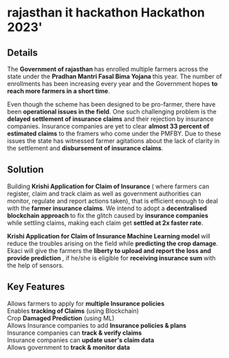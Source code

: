 

# rajasthan it hackathon Hackathon 2023'

## Details
The <b>Government of rajasthan </b>has enrolled multiple farmers across the state under the <b>Pradhan Mantri Fasal Bima Yojana </b> this year. The number of enrollments has been increasing every year and the Government hopes <b>to reach more farmers in a short time</b>. 

Even though the scheme has been designed to be pro-farmer, there have been <b>operational issues in the field</b>. One such challenging problem is the <b>delayed settlement of insurance claims</b> and their rejection by insurance companies. Insurance companies are yet to clear <b>almost 33 percent of estimated claims</b> to the framers who come under the PMFBY.  Due to these issues the state has witnessed farmer agitations about the lack of clarity in the settlement and <b>disbursement of insurance claims</b>. <br>

## Solution
Building <b> Krishi Application for Claim of Insurance </b>( where farmers can register, claim and track claim as well as government authorities can monitor, regulate and report actions taken), that is efficient enough to deal with the <b>farmer insurance claims</b>.
We intend to adopt a <b> decentralised blockchain approach </b> to fix the glitch caused by <b>insurance companies</b> while settling claims, making each claim get <b>settled at 2x faster rate</b>. <br>

<b> Krishi Application for Claim of Insurance Machine Learning model </b> will reduce the troubles arising on the field while <b> predicting the crop damage</b>. Ekaci will give the farmers the <b> liberty to upload and report the loss and provide prediction </b>, if he/she is eligible for <b> receiving insurance sum </b> with the help of sensors.

## Key Features  
 Allows farmers to apply for <b>multiple Insurance policies</b> <br>
 Enables <b>tracking of Claims</b> (using Blockchain) <br>
 Crop <b> Damaged Prediction</b> (using ML) <br>
 Allows Insurance companies to add <b>Insurance policies & plans</b> <br>
 Insurance companies can <b> track & verify claims</b> <br>
 Insurance companies can <b> update user's claim data </b> <br>
 Allows government to <b> track & monitor data</b> <br> 


